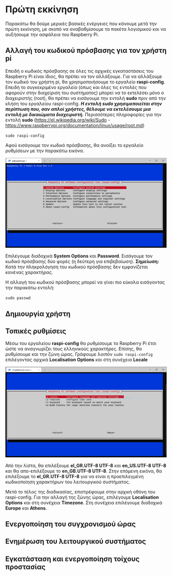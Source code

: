 # Πρώτη εκκίνηση

Παρακάτω θα δούμε μερικές βασικές ενέργειες που κάνουμε μετά την πρώτη εκκίνηση, με σκοπό να αναβαθμίσουμε τα πακέτα λογισμικού και να αυξήσουμε την ασφάλεια του Raspberry Pi.

## Αλλαγή του κωδικού πρόσβασης για τον χρήστη pi

Επειδή ο κωδικός πρόσβασης σε όλες τις αρχικές εγκαταστάσεις του Raspberry Pi είναι ίδιος, θα πρέπει να τον αλλάξουμε. Για να αλλάξουμε τον κωδικό του χρήστη pi, θα χρησιμοποιήσουμε το εργαλείο **raspi-config**. Επειδή το συγκεκριμένο εργαλείο (όπως και όλες τις εντολές που αφορούν στην διαχείριση του συστήματος) μπορεί να το εκτελέσει μόνο ο διαχειριστής (root), θα πρέπει να εισάγουμε την εντολή **sudo** πριν από την κλήση του εργαλείου raspi-config.
***Η εντολή **sudo** χρησιμοποιείται στην περίπτωση που, σαν απλοί χρήστες, θέλουμε να εκτελέσουμε μια εντολή με δικαιώματα διαχειριστή.***
Περισσότερες πληροφορίες για την εντολή **sudo** (https://el.wikipedia.org/wiki/Sudo - https://www.raspberrypi.org/documentation/linux/usage/root.md)

`sudo raspi-config`

Αφού εισάγουμε τον κωδικό πρόσβασης, θα ανοίξει το εργαλείο ρυθμίσεων με την παρακάτω εικόνα.

<p align="center">
    <img src="images/raspi-config.png" alt="Το περιβάλλον του raspi-config" />
</p>

Επιλέγουμε διαδοχικά **System Options** και **Password**. Εισάγουμε τον κωδικό πρόσβασης δύο φορές (η δεύτερη για επιβεβαίωση). **Σημείωση:** Κατά την πληκρολόγηση του κωδικού πρόσβασης δεν εμφανίζεται κανένας χαρακτήρας.

Η αλλαγή του κωδικού πρόσβασης μπορεί να γίνει πιο εύκολα εισάγοντας την παρακάτω εντολή:

`sudo passwd`

## Δημιουργία χρήστη

## Τοπικές ρυθμίσεις

Μέσω του εργαλείου **raspi-config** θα ρυθμίσουμε το Raspberry Pi έτσι ώστε να αναγνωρίζει τους ελληνικούς χαρακτήρες. Επίσης, θα ρυθμίσουμε και την ζώνη ώρας. Γράφουμε λοιπόν `sudo raspi-config` επιλέγοντας αρχικά **Localisation Options** και στη συνέχεια **Locale**

<p align="center">
    <img src="images/raspi-config-locale.png" alt="Τοπικές ρυθμίσεις" />
</p>

Από την λίστα, θα επιλέξουμε **el_GR.UTF-8 UTF-8** και **en_US.UTF-8 UTF-8** και θα απο-επιλέξουμε το **en_GB.UTF-8 UTF-8**. Στην επόμενη εικόνα, θα επιλέξουμε το **el_GR.UTF-8 UTF-8** για να είναι η προεπιλεγμένη κωδικοποίηση χαρακτήρων του λειτουργικού συστήματος.

Μετά το τέλος της διαδικασίας, επιστρέφουμε στην αρχική οθόνη του raspi-config. Για την αλλαγή της ζώνης ώρας, επιλέγουμε **Localisation Options** και στη συνέχεια **Timezone**. Στη συνέχεια επιλέγουμε διαδοχικά **Europe** και **Athens**.

## Ενεργοποίηση του συγχρονισμού ώρας

## Ενημέρωση του λειτουργικού συστήματος

## Εγκατάσταση και ενεργοποίηση τοίχους προστασίας